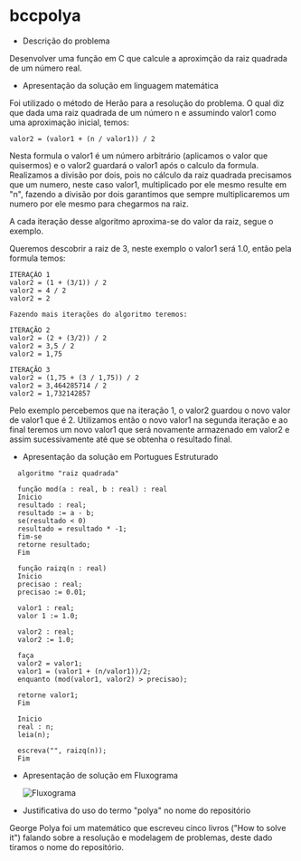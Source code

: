 # bccpolya

* Descrição do problema

Desenvolver uma função em C que calcule a aproximção da raiz quadrada de um número real.
    
    
* Apresentação da solução em linguagem matemática

Foi utilizado o método de Herão para a resolução do problema. O qual diz que dada uma raiz quadrada de um número n e assumindo valor1 como uma aproximação inicial, temos:

	valor2 = (valor1 + (n / valor1)) / 2

Nesta formula o valor1 é um número arbitrário (aplicamos o valor que quisermos) e o valor2 guardará o valor1 após o calculo da formula. Realizamos a divisão por dois, pois no cálculo da raiz quadrada precisamos que um numero, neste caso valor1, multiplicado por ele mesmo resulte em "n", fazendo a divisão por dois garantimos que sempre multiplicaremos um numero por ele mesmo para chegarmos na raiz.

A cada iteração desse algoritmo aproxima-se do valor da raiz, segue o exemplo.

Queremos descobrir a raiz de 3, neste exemplo o valor1 será 1.0, então pela formula temos: 
```
ITERAÇÃO 1
valor2 = (1 + (3/1)) / 2
valor2 = 4 / 2
valor2 = 2

Fazendo mais iterações do algoritmo teremos:

ITERAÇÃO 2
valor2 = (2 + (3/2)) / 2
valor2 = 3,5 / 2
valor2 = 1,75

ITERAÇÃO 3
valor2 = (1,75 + (3 / 1,75)) / 2
valor2 = 3,464285714 / 2
valor2 = 1,732142857
```

Pelo exemplo percebemos que na iteração 1, o valor2 guardou o novo valor de valor1 que é 2. Utilizamos então o novo valor1 na segunda iteração e ao final teremos um novo valor1 que será novamente armazenado em valor2 e 	assim sucessivamente até que se obtenha o resultado final.


* Apresentação da solução em Portugues Estruturado

```
  algoritmo "raiz quadrada"

  função mod(a : real, b : real) : real
  Inicio
  resultado : real;
  resultado := a - b;
  se(resultado < 0)
  resultado = resultado * -1;
  fim-se
  retorne resultado;
  Fim

  função raizq(n : real)
  Inicio
  precisao : real;
  precisao := 0.01;

  valor1 : real;
  valor 1 := 1.0;

  valor2 : real;
  valor2 := 1.0;

  faça
  valor2 = valor1;
  valor1 = (valor1 + (n/valor1))/2;     
  enquanto (mod(valor1, valor2) > precisao);

  retorne valor1;
  Fim

  Inicio
  real : n;
  leia(n);

  escreva("", raizq(n));
  Fim
```
* Apresentação de solução em Fluxograma

	![Fluxograma](https://github.com/caiolrosa/bccpolya/blob/master/fluxograma.png)

* Justificativa do uso do termo "polya" no nome do repositório

George Polya foi um matemático que escreveu cinco livros ("How to solve it") falando sobre a resolução e modelagem de problemas, deste dado tiramos o nome do repositório.
